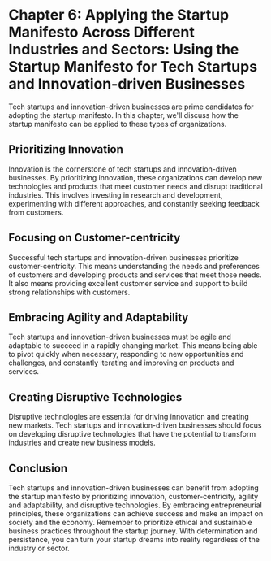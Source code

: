Chapter 6: Applying the Startup Manifesto Across Different Industries and Sectors: Using the Startup Manifesto for Tech Startups and Innovation-driven Businesses
=================================================================================================================================================================

Tech startups and innovation-driven businesses are prime candidates for adopting the startup manifesto. In this chapter, we'll discuss how the startup manifesto can be applied to these types of organizations.

Prioritizing Innovation
-----------------------

Innovation is the cornerstone of tech startups and innovation-driven businesses. By prioritizing innovation, these organizations can develop new technologies and products that meet customer needs and disrupt traditional industries. This involves investing in research and development, experimenting with different approaches, and constantly seeking feedback from customers.

Focusing on Customer-centricity
-------------------------------

Successful tech startups and innovation-driven businesses prioritize customer-centricity. This means understanding the needs and preferences of customers and developing products and services that meet those needs. It also means providing excellent customer service and support to build strong relationships with customers.

Embracing Agility and Adaptability
----------------------------------

Tech startups and innovation-driven businesses must be agile and adaptable to succeed in a rapidly changing market. This means being able to pivot quickly when necessary, responding to new opportunities and challenges, and constantly iterating and improving on products and services.

Creating Disruptive Technologies
--------------------------------

Disruptive technologies are essential for driving innovation and creating new markets. Tech startups and innovation-driven businesses should focus on developing disruptive technologies that have the potential to transform industries and create new business models.

Conclusion
----------

Tech startups and innovation-driven businesses can benefit from adopting the startup manifesto by prioritizing innovation, customer-centricity, agility and adaptability, and disruptive technologies. By embracing entrepreneurial principles, these organizations can achieve success and make an impact on society and the economy. Remember to prioritize ethical and sustainable business practices throughout the startup journey. With determination and persistence, you can turn your startup dreams into reality regardless of the industry or sector.
